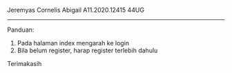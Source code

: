 Jeremyas Cornelis Abigail
A11.2020.12415
44UG

------------------------------
Panduan:
1. Pada halaman index mengarah ke login
2. Bila belum register, harap register terlebih dahulu

Terimakasih